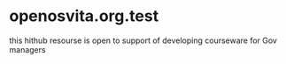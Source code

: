 openosvita.org.test
===================
this hithub resourse is open to support of developing courseware for Gov managers
